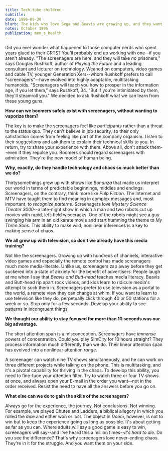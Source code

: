 ```yaml
---
title: Tech-tube children
subtitle: 
date: 1996-09-30
blurb: The kids who love Sega and Beavis are growing up, and they want your job
notes: October 1996
publication: men_s_health
---
```



Did you ever wonder what happened to those computer nerds who spent years glued to their CRTS? You'll probably end up working with one--if you aren't already. "The screenagers are here, and they will take _no_ prisoners," says Douglas Rushkoff, author of _Playing the Future_ and a leading consultant and lecturer on technology. Weaned on computers, video games and cable TV, younger Generation Xers--whom Rushkoff prefers to call "screenagers"--have evolved into highly adaptable, multitasking humanoids. "Screenagers will teach you how to prosper in the information age, if you let them," says Rushkoff, 34. "But if you're intimidated by them, they'll steamroll you." We decided to ask Rushkoff what we can learn from these young guns.

**How can we boomers safely exist with screenagers, without wanting to vaporize them?**

The key is to make the screenagers feel like participants rather than a threat to the status quo. They can't believe in job security, so their only satisfaction comes from feeling like part of the company organism. Listen to their suggestions and ask them to explain their technical skills to you. In return, try to share your experience with them. Above all, don't attack them--even if they repulse you. Boomers should regard screenagers with admiration. They're the new model of human being.

**Why, exactly, do they handle technology and chaos so much better than we do?**

Thirtysomethings grew up with shows like _Bonanza_ that made us interpret our world in terms of predictable beginnings, middles and endings. Screenagers, on the contrary, think more like _Pulp Fiction_. The Internet and MTV have taught them to find meaning in complex messages and, most important, to _recognize patterns_. Screenagers love _Mystery Science Theater 3000_--a late-night show in which a man and two robots cut up movies with rapid, left-field wisecracks. One of the robots might see a guy swinging his arm in an old karate movie and start humming the theme to _My Three Sons_. This ability to make wild, nonlinear inferences is a key to making sense of chaos.

**We all grew up with television, so don't we already have this media training?**

Not like the screenagers. Growing up with hundreds of channels, interactive video games and especially the remote control has made screenagers much more media-literate. Unlike us, screenagers zap away before they get suckered into a state of anxiety for the benefit of advertisers. People laugh at me when I say that _Beavis and Butt-head_ teaches media literacy. Beavis and Butt-head rip apart rock videos, and kids learn to ridicule media's attempt to suck them in. Screenagers prefer to use television as a portal to the world, a remote view they can change at whim. If you want to learn to use television like they do, perpetually click through 40 or 50 stations for a week or so. Stop only for a few seconds. Develop your ability to see patterns in incongruent things.

**We thought our ability to stay focused for more than 10 seconds was our big advantage.**

The short attention span is a misconception. Screenagers have _immense_ powers of concentration. Could you play SimCity for 10 hours straight? They process information much differently than we do. Their linear attention span has evolved into a nonlinear attention _range_.

A screenager can watch nine TV shows simultaneously, and he can work on three different projects while talking on the phone. This is multitasking, and it's a pivotal capability for thriving in the chaos. To develop this ability, you need to fine-tune your attention filter. Try to watch three or four TV shows at once, and always open your E-mail in the order you want--not in the order received. Resist the need to have all the answers before you go on.

**What else can we do to gain the skills of the screenagers?**

Always go for the experience, the journey. Not conclusions. Not winning. For example, we played Chutes and Ladders, a biblical allegory in which you rolled the dice and either won or lost. The object in _Doom_, however, is not to win but to keep the experience going as long as possible. It's about getting as far as you can. Where adults will say a good game is easy to win, screenagers will say--and I've heard this a million times--_it's hard to die_. Do you see the difference? That's why screenagers love never-ending chaos. They're in it for the struggle. And you want them on your side.

